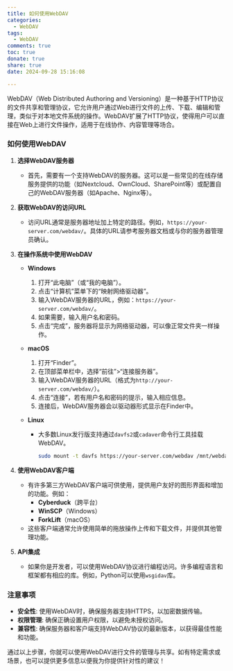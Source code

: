 ```yaml
---
title: 如何使用WebDAV
categories:
  - WebDAV
tags:
  - WebDAV
comments: true
toc: true
donate: true
share: true
date: 2024-09-28 15:16:08

---
```

WebDAV（Web Distributed Authoring and Versioning）是一种基于HTTP协议的文件共享和管理协议，它允许用户通过Web进行文件的上传、下载、编辑和管理，类似于对本地文件系统的操作。WebDAV扩展了HTTP协议，使得用户可以直接在Web上进行文件操作，适用于在线协作、内容管理等场合。

### 如何使用WebDAV

1. **选择WebDAV服务器**
   - 首先，需要有一个支持WebDAV的服务器。这可以是一些常见的在线存储服务提供的功能（如Nextcloud、OwnCloud、SharePoint等）或配置自己的WebDAV服务器（如Apache、Nginx等）。

2. **获取WebDAV的访问URL**
   - 访问URL通常是服务器地址加上特定的路径。例如，`https://your-server.com/webdav/`。具体的URL请参考服务器文档或与你的服务器管理员确认。

3. **在操作系统中使用WebDAV**
   - **Windows**
     1. 打开“此电脑”（或“我的电脑”）。
     2. 点击“计算机”菜单下的“映射网络驱动器”。
     3. 输入WebDAV服务器的URL，例如：`https://your-server.com/webdav/`。
     4. 如果需要，输入用户名和密码。
     5. 点击“完成”，服务器将显示为网络驱动器，可以像正常文件夹一样操作。

   - **macOS**
     1. 打开“Finder”。
     2. 在顶部菜单栏中，选择“前往”>“连接服务器”。
     3. 输入WebDAV服务器的URL（格式为`http://your-server.com/webdav/`）。
     4. 点击“连接”，若有用户名和密码的提示，输入相应信息。
     5. 连接后，WebDAV服务器会以驱动器形式显示在Finder中。

   - **Linux**
     - 大多数Linux发行版支持通过`davfs2`或`cadaver`命令行工具挂载WebDAV。
       ```bash
       sudo mount -t davfs https://your-server.com/webdav /mnt/webdav
       ```

4. **使用WebDAV客户端**
   - 有许多第三方WebDAV客户端可供使用，提供用户友好的图形界面和增加的功能。例如：
     - **Cyberduck**（跨平台）
     - **WinSCP**（Windows）
     - **ForkLift**（macOS）
   - 这些客户端通常允许使用简单的拖放操作上传和下载文件，并提供其他管理功能。

5. **API集成**
   - 如果你是开发者，可以使用WebDAV协议进行编程访问。许多编程语言和框架都有相应的库。例如，Python可以使用`wsgidav`库。

### 注意事项

- **安全性**: 使用WebDAV时，确保服务器支持HTTPS，以加密数据传输。
- **权限管理**: 确保正确设置用户权限，以避免未授权访问。
- **兼容性**: 确保服务器和客户端支持WebDAV协议的最新版本，以获得最佳性能和功能。

通过以上步骤，你就可以使用WebDAV进行文件的管理与共享。如有特定需求或场景，也可以提供更多信息以便我为你提供针对性的建议！
